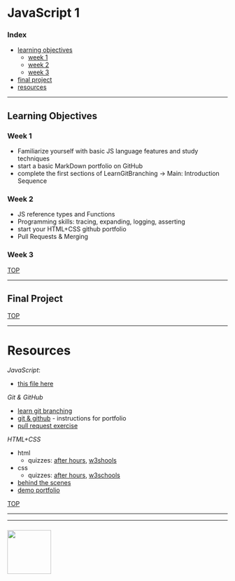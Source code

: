 # JavaScript 1

### Index
* [learning objectives](#learning-objectives)
    * [week 1](#week-1)
    * [week 2](#week-2)
    * [week 3](#week-3)
* [final project](#final-project)
* [resources](#resources)

---

## Learning Objectives

### Week 1

* Familiarize yourself with basic JS language features and study techniques
* start a basic MarkDown portfolio on GitHub
* complete the first sections of LearnGitBranching ->  Main: Introduction Sequence

### Week 2

* JS reference types and Functions
* Programming skills: tracing, expanding, logging, asserting
* start your HTML+CSS github portfolio
* Pull Requests & Merging


### Week 3 


[TOP](#javascript-1)

---


## Final Project


[TOP](#javascript-1)

---

# Resources

_JavaScript_:
* [this file here](./javascript.md)

_Git & GitHub_
* [learn git branching](https://learngitbranching.js.org)
* [git & github](https://github.com/colevandersWands/git-and-hub) - instructions for portfolio
* [pull request exercise](https://github.com/colevandersWands/pull-requesting)


_HTML+CSS_
* html
    * quizzes: [after hours](https://www.afterhoursprogramming.com/tests/html/), [w3shools](https://www.w3schools.com/hTml/html_quiz.asp)
* css
    * quizzes: [after hours](https://www.afterhoursprogramming.com/tests/css/), [w3schools](https://www.w3schools.com/css/css_quiz.asp)
* [behind the scenes](https://software.hixie.ch/utilities/js/live-dom-viewer/)
* [demo portfolio](https://elewa-student.github.io)

[TOP](#javascript-1)

___
___
### <a href="https://hackyourfuture.be" target="_blank"><img src="https://pbs.twimg.com/profile_images/984474625009741824/Bs_qKx6-_400x400.jpg" width="100" height="100"></img></a>
